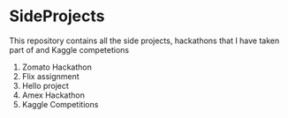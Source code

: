 # SideProjects

This repository contains all the side projects, hackathons that I have taken part of and Kaggle competetions

1. Zomato Hackathon
2. Flix assignment
3. Hello project
4. Amex Hackathon
5. Kaggle Competitions

###
